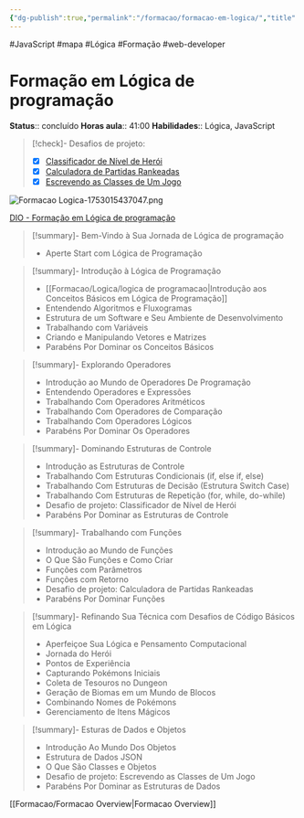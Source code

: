 ```yaml
---
{"dg-publish":true,"permalink":"/formacao/formacao-em-logica/","title":"Formação em Lógica","metatags":{"description":"Lista de disciplinas da formação"},"noteIcon":"default","updated":"2025-07-28T23:29:00.565-03:00"}
---
```


#JavaScript #mapa #Lógica #Formação #web-developer 

# Formação em Lógica de programação

**Status**:: concluído 
**Horas aula**:: 41:00
**Habilidades**:: Lógica, JavaScript

>[!check]- Desafios de projeto:
> - [x] [Classificador de Nível de Herói](https://github.com/jocile/classificador-de-nivel)
> - [x] [Calculadora de Partidas Rankeadas](https://github.com/jocile/calculadora-de-partidas)
> - [x] [Escrevendo as Classes de Um Jogo](https://github.com/jocile/classe-hero)

![Formacao Logica-1753015437047.png](/img/user/Formacao/Formacao%20Logica-1753015437047.png)

[DIO - Formação em Lógica de programação](https://web.dio.me/track/formacao-logica-de-programacao)

> [!summary]- Bem-Vindo à Sua Jornada de Lógica de programação
> - Aperte Start com Lógica de Programação

> [!summary]- Introdução à Lógica de Programação
> - [[Formacao/Logica/logica de programacao\|Introdução aos Conceitos Básicos em Lógica de Programação]]
> - Entendendo Algoritmos e Fluxogramas
> - Estrutura de um Software e Seu Ambiente de Desenvolvimento
> - Trabalhando com Variáveis
> - Criando e Manipulando Vetores e Matrizes
> - Parabéns Por Dominar os Conceitos Básicos

> [!summary]- Explorando Operadores
> - Introdução ao Mundo de Operadores De Programação
> - Entendendo Operadores e Expressões
> - Trabalhando Com Operadores Aritméticos
> - Trabalhando Com Operadores de Comparação
> - Trabalhando Com Operadores Lógicos
> - Parabéns Por Dominar Os Operadores

> [!summary]- Dominando Estruturas de Controle
> - Introdução as Estruturas de Controle
> - Trabalhando Com Estruturas Condicionais (if, else if, else)
> - Trabalhando Com Estruturas de Decisão (Estrutura Switch Case)
> - Trabalhando Com Estruturas de Repetição (for, while, do-while)
> - Desafio de projeto: Classificador de Nível de Herói
> - Parabéns Por Dominar as Estruturas de Controle

> [!summary]- Trabalhando com Funções
> - Introdução ao Mundo de Funções
> - O Que São Funções e Como Criar
> - Funções com Parâmetros
> - Funções com Retorno
> - Desafio de projeto: Calculadora de Partidas Rankeadas
> - Parabéns Por Dominar Funções

> [!summary]- Refinando Sua Técnica com Desafios de Código Básicos em Lógica
> - Aperfeiçoe Sua Lógica e Pensamento Computacional
> - Jornada do Herói
> - Pontos de Experiência
> - Capturando Pokémons Iniciais
> - Coleta de Tesouros no Dungeon
> - Geração de Biomas em um Mundo de Blocos
> - Combinando Nomes de Pokémons
> - Gerenciamento de Itens Mágicos

> [!summary]- Esturas de Dados e Objetos
> - Introdução Ao Mundo Dos Objetos
> - Estrutura de Dados JSON
> - O Que São Classes e Objetos 
> - Desafio de projeto: Escrevendo as Classes de Um Jogo
> - Parabéns Por Dominar as Estruturas de Dados

[[Formacao/Formacao Overview\|Formacao Overview]]
